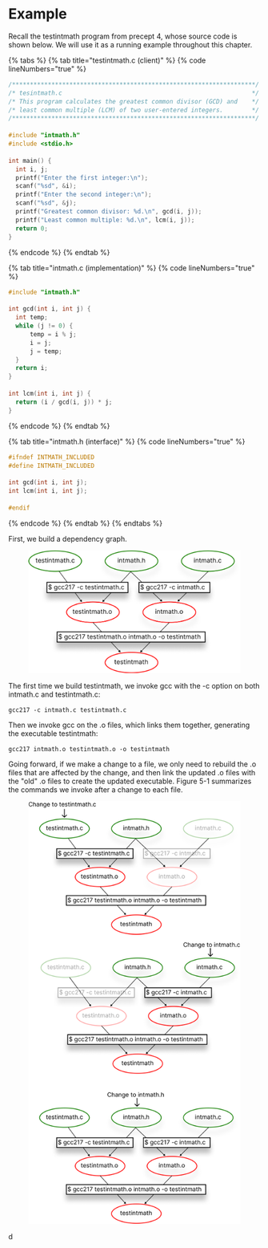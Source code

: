 # Example

Recall the testintmath program from precept 4, whose source code is shown below. We will use it as a running example throughout this chapter.&#x20;

{% tabs %}
{% tab title="testintmath.c (client)" %}
{% code lineNumbers="true" %}
```c
/********************************************************************/
/* tesintmath.c                                                     */
/* This program calculates the greatest common divisor (GCD) and    */
/* least common multiple (LCM) of two user-entered integers.        */
/********************************************************************/

#include "intmath.h"
#include <stdio.h>

int main() {
  int i, j;
  printf("Enter the first integer:\n");
  scanf("%sd", &i);
  printf("Enter the second integer:\n");
  scanf("%sd", &j);
  printf("Greatest common divisor: %d.\n", gcd(i, j));
  printf("Least common multiple: %d.\n", lcm(i, j));
  return 0;
}
```
{% endcode %}
{% endtab %}

{% tab title="intmath.c (implementation)" %}
{% code lineNumbers="true" %}
```c
#include "intmath.h"

int gcd(int i, int j) {   
  int temp;    
  while (j != 0) {
      temp = i % j;     
      i = j;     
      j = temp;   
  }  
  return i; 
}

int lcm(int i, int j) {   
  return (i / gcd(i, j)) * j; 
}
```
{% endcode %}
{% endtab %}

{% tab title="intmath.h (interface)" %}
{% code lineNumbers="true" %}
```c
#ifndef INTMATH_INCLUDED 
#define INTMATH_INCLUDED 

int gcd(int i, int j); 
int lcm(int i, int j); 

#endif
```
{% endcode %}
{% endtab %}
{% endtabs %}



First, we build a dependency graph.&#x20;

<figure><img src="../../.gitbook/assets/Group 117.png" alt="" width="563"><figcaption></figcaption></figure>

The first time we build testintmath, we invoke gcc with the -c option on both intmath.c and testintmath.c:

```
gcc217 -c intmath.c testintmath.c 
```

Then we invoke gcc on the .o files, which links them together, generating the executable testintmath:

```
gcc217 intmath.o testintmath.o -o testintmath
```

Going forward, if we make a change to a file, we only need to rebuild the .o files that are affected by the change, and then link the updated .o files with the "old" .o files to create the updated executable. Figure 5-1 summarizes the commands we invoke after a change to each file.&#x20;



<figure><img src="../../.gitbook/assets/Group 64 (2).png" alt="" width="563"><figcaption></figcaption></figure>

d
